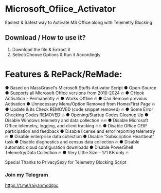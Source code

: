 # Microsoft_Ofiice_Activator
Easiest &amp; Safest way to Activate MS Office along with Telemetry Blocking


## **Download / How to use it?**

1. Download the file & Extract it
2. Select/Choose Options & Run it Accordingly



# Features & RePack/ReMade:
● Based on MassGravel's Microsoft Stuffs Activator Script
● Open-Source
● Supports all Microsoft Office versions from 2010-2024 🔥 
● OHook Activation - Permanently 🔥
● Works Offline 🔥
● Can Remove previous Activation
● Unnecessary Menu/Option Removed from Home/First Page 🔥
● Update & its Check REMOVED (code snippet removed) 🔥
● Some Error Checking Codes REMOVED 🔥
● Opening/Startup Codes Cleanup Up
● Disable Windows telemetry and data collection  🔥🔥
● Disable Microsoft Office telemetry, logging, and client tracking 🔥🔥
● Disable Office CEIP participation and feedback 
● Disable license and error reporting telemetry 🔥
● Disable enterprise data collection
● Disable "Subscription Heartbeat" task
● Disable diagnostics and census data collection 🔥
● Disable automatic cloud configuration downloads 
● Disable PowerShell Telemetry/Data Collection 🔥
● Very Little Size - 171 KB only 🔥

Special Thanks to PrivacySexy for Telemetry Blocking Script


### Join my Telegram
https://t.me/raiyanmodspc
